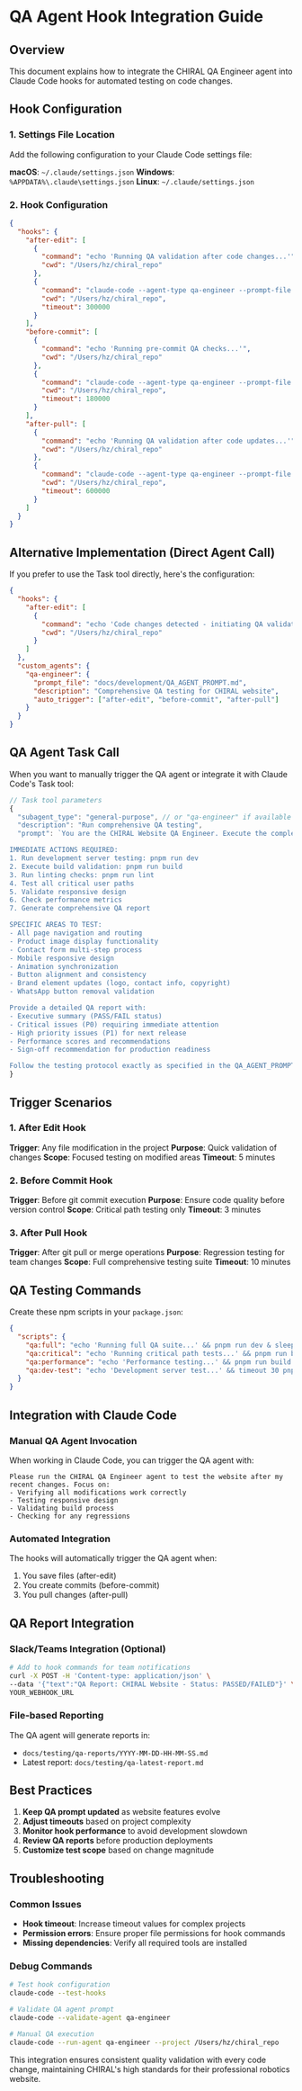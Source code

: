 # QA Agent Hook Integration Guide

## Overview
This document explains how to integrate the CHIRAL QA Engineer agent into Claude Code hooks for automated testing on code changes.

## Hook Configuration

### 1. Settings File Location
Add the following configuration to your Claude Code settings file:

**macOS**: `~/.claude/settings.json`
**Windows**: `%APPDATA%\.claude\settings.json`
**Linux**: `~/.claude/settings.json`

### 2. Hook Configuration

```json
{
  "hooks": {
    "after-edit": [
      {
        "command": "echo 'Running QA validation after code changes...'",
        "cwd": "/Users/hz/chiral_repo"
      },
      {
        "command": "claude-code --agent-type qa-engineer --prompt-file docs/development/QA_AGENT_PROMPT.md --auto-test",
        "cwd": "/Users/hz/chiral_repo",
        "timeout": 300000
      }
    ],
    "before-commit": [
      {
        "command": "echo 'Running pre-commit QA checks...'",
        "cwd": "/Users/hz/chiral_repo"
      },
      {
        "command": "claude-code --agent-type qa-engineer --prompt-file docs/development/QA_AGENT_PROMPT.md --critical-only",
        "cwd": "/Users/hz/chiral_repo",
        "timeout": 180000
      }
    ],
    "after-pull": [
      {
        "command": "echo 'Running QA validation after code updates...'",
        "cwd": "/Users/hz/chiral_repo"
      },
      {
        "command": "claude-code --agent-type qa-engineer --prompt-file docs/development/QA_AGENT_PROMPT.md --regression-test",
        "cwd": "/Users/hz/chiral_repo",
        "timeout": 600000
      }
    ]
  }
}
```

## Alternative Implementation (Direct Agent Call)

If you prefer to use the Task tool directly, here's the configuration:

```json
{
  "hooks": {
    "after-edit": [
      {
        "command": "echo 'Code changes detected - initiating QA validation'",
        "cwd": "/Users/hz/chiral_repo"
      }
    ]
  },
  "custom_agents": {
    "qa-engineer": {
      "prompt_file": "docs/development/QA_AGENT_PROMPT.md",
      "description": "Comprehensive QA testing for CHIRAL website",
      "auto_trigger": ["after-edit", "before-commit", "after-pull"]
    }
  }
}
```

## QA Agent Task Call

When you want to manually trigger the QA agent or integrate it with Claude Code's Task tool:

```javascript
// Task tool parameters
{
  "subagent_type": "general-purpose", // or "qa-engineer" if available
  "description": "Run comprehensive QA testing",
  "prompt": `You are the CHIRAL Website QA Engineer. Execute the complete testing protocol defined in /Users/hz/chiral_repo/docs/development/QA_AGENT_PROMPT.md

IMMEDIATE ACTIONS REQUIRED:
1. Run development server testing: pnpm run dev
2. Execute build validation: pnpm run build  
3. Run linting checks: pnpm run lint
4. Test all critical user paths
5. Validate responsive design
6. Check performance metrics
7. Generate comprehensive QA report

SPECIFIC AREAS TO TEST:
- All page navigation and routing
- Product image display functionality  
- Contact form multi-step process
- Mobile responsive design
- Animation synchronization
- Button alignment and consistency
- Brand element updates (logo, contact info, copyright)
- WhatsApp button removal validation

Provide a detailed QA report with:
- Executive summary (PASS/FAIL status)
- Critical issues (P0) requiring immediate attention
- High priority issues (P1) for next release  
- Performance scores and recommendations
- Sign-off recommendation for production readiness

Follow the testing protocol exactly as specified in the QA_AGENT_PROMPT.md file.`
}
```

## Trigger Scenarios

### 1. After Edit Hook
**Trigger**: Any file modification in the project
**Purpose**: Quick validation of changes
**Scope**: Focused testing on modified areas
**Timeout**: 5 minutes

### 2. Before Commit Hook  
**Trigger**: Before git commit execution
**Purpose**: Ensure code quality before version control
**Scope**: Critical path testing only
**Timeout**: 3 minutes

### 3. After Pull Hook
**Trigger**: After git pull or merge operations
**Purpose**: Regression testing for team changes
**Scope**: Full comprehensive testing suite
**Timeout**: 10 minutes

## QA Testing Commands

Create these npm scripts in your `package.json`:

```json
{
  "scripts": {
    "qa:full": "echo 'Running full QA suite...' && pnpm run dev & sleep 5 && pnpm run build && pnpm run lint",
    "qa:critical": "echo 'Running critical path tests...' && pnpm run build && pnpm run lint --max-warnings=0",
    "qa:performance": "echo 'Performance testing...' && pnpm run build && du -sh dist/",
    "qa:dev-test": "echo 'Development server test...' && timeout 30 pnpm run dev"
  }
}
```

## Integration with Claude Code

### Manual QA Agent Invocation

When working in Claude Code, you can trigger the QA agent with:

```
Please run the CHIRAL QA Engineer agent to test the website after my recent changes. Focus on:
- Verifying all modifications work correctly
- Testing responsive design
- Validating build process
- Checking for any regressions
```

### Automated Integration

The hooks will automatically trigger the QA agent when:
1. You save files (after-edit)
2. You create commits (before-commit)  
3. You pull changes (after-pull)

## QA Report Integration

### Slack/Teams Integration (Optional)
```bash
# Add to hook commands for team notifications
curl -X POST -H 'Content-type: application/json' \
--data '{"text":"QA Report: CHIRAL Website - Status: PASSED/FAILED"}' \
YOUR_WEBHOOK_URL
```

### File-based Reporting
The QA agent will generate reports in:
- `docs/testing/qa-reports/YYYY-MM-DD-HH-MM-SS.md`
- Latest report: `docs/testing/qa-latest-report.md`

## Best Practices

1. **Keep QA prompt updated** as website features evolve
2. **Adjust timeouts** based on project complexity
3. **Monitor hook performance** to avoid development slowdown
4. **Review QA reports** before production deployments
5. **Customize test scope** based on change magnitude

## Troubleshooting

### Common Issues
- **Hook timeout**: Increase timeout values for complex projects
- **Permission errors**: Ensure proper file permissions for hook commands
- **Missing dependencies**: Verify all required tools are installed

### Debug Commands
```bash
# Test hook configuration
claude-code --test-hooks

# Validate QA agent prompt
claude-code --validate-agent qa-engineer

# Manual QA execution
claude-code --run-agent qa-engineer --project /Users/hz/chiral_repo
```

This integration ensures consistent quality validation with every code change, maintaining CHIRAL's high standards for their professional robotics website.